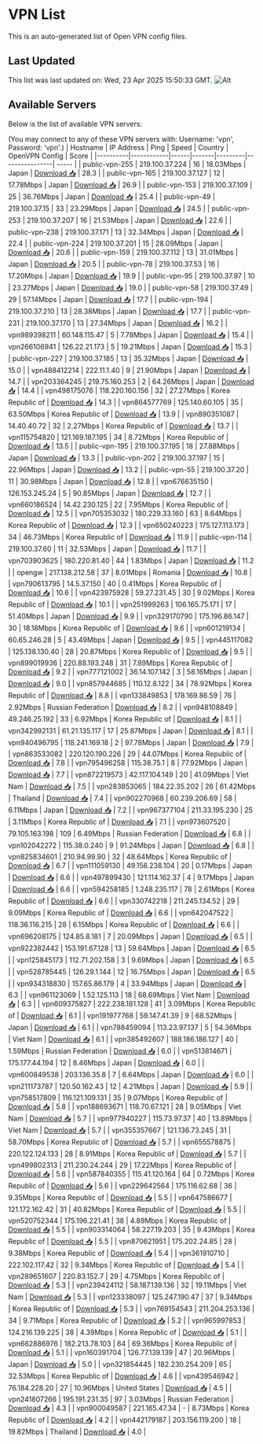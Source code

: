 # VPN List

This is an auto-generated list of Open VPN config files.

## Last Updated

This list was last updated on: Wed, 23 Apr 2025 15:50:33 GMT.
![Alt](https://repobeats.axiom.co/api/embed/186b98318ef1479477931607c1ad7d823f12451f.svg "Repobeats analytics image")

## Available Servers

Below is the list of available VPN servers:

(You may connect to any of these VPN servers with: Username: 'vpn', Password: 'vpn'.)
| Hostname | IP Address | Ping | Speed | Country | OpenVPN Config | Score |
|----------|------------|------|-------|---------|----------------| ----- |
| public-vpn-255 | 219.100.37.224 | 16 | 18.03Mbps | Japan | [Download 📥](./configs/server_0_JP.ovpn) | 28.3 |
| public-vpn-165 | 219.100.37.127 | 12 | 17.78Mbps | Japan | [Download 📥](./configs/server_1_JP.ovpn) | 26.9 |
| public-vpn-153 | 219.100.37.109 | 25 | 36.76Mbps | Japan | [Download 📥](./configs/server_2_JP.ovpn) | 25.4 |
| public-vpn-49 | 219.100.37.15 | 33 | 23.29Mbps | Japan | [Download 📥](./configs/server_3_JP.ovpn) | 24.5 |
| public-vpn-253 | 219.100.37.207 | 16 | 21.53Mbps | Japan | [Download 📥](./configs/server_4_JP.ovpn) | 22.6 |
| public-vpn-238 | 219.100.37.171 | 13 | 32.34Mbps | Japan | [Download 📥](./configs/server_5_JP.ovpn) | 22.4 |
| public-vpn-224 | 219.100.37.201 | 15 | 28.09Mbps | Japan | [Download 📥](./configs/server_6_JP.ovpn) | 20.6 |
| public-vpn-159 | 219.100.37.112 | 13 | 31.01Mbps | Japan | [Download 📥](./configs/server_7_JP.ovpn) | 20.5 |
| public-vpn-78 | 219.100.37.53 | 16 | 17.20Mbps | Japan | [Download 📥](./configs/server_8_JP.ovpn) | 19.9 |
| public-vpn-95 | 219.100.37.97 | 10 | 23.27Mbps | Japan | [Download 📥](./configs/server_9_JP.ovpn) | 19.0 |
| public-vpn-58 | 219.100.37.49 | 29 | 57.14Mbps | Japan | [Download 📥](./configs/server_10_JP.ovpn) | 17.7 |
| public-vpn-194 | 219.100.37.210 | 13 | 28.38Mbps | Japan | [Download 📥](./configs/server_11_JP.ovpn) | 17.7 |
| public-vpn-231 | 219.100.37.170 | 13 | 27.34Mbps | Japan | [Download 📥](./configs/server_12_JP.ovpn) | 16.2 |
| vpn989398211 | 60.148.115.47 | 5 | 7.78Mbps | Japan | [Download 📥](./configs/server_13_JP.ovpn) | 15.4 |
| vpn266106941 | 126.22.21.173 | 5 | 19.21Mbps | Japan | [Download 📥](./configs/server_14_JP.ovpn) | 15.3 |
| public-vpn-227 | 219.100.37.185 | 13 | 35.32Mbps | Japan | [Download 📥](./configs/server_15_JP.ovpn) | 15.0 |
| vpn488412214 | 222.11.1.40 | 9 | 21.90Mbps | Japan | [Download 📥](./configs/server_16_JP.ovpn) | 14.7 |
| vpn203364245 | 219.75.160.253 | 2 | 64.26Mbps | Japan | [Download 📥](./configs/server_17_JP.ovpn) | 14.4 |
| vpn498175076 | 118.220.160.156 | 32 | 27.27Mbps | Korea Republic of | [Download 📥](./configs/server_18_KR.ovpn) | 14.3 |
| vpn864577769 | 125.140.60.105 | 35 | 63.50Mbps | Korea Republic of | [Download 📥](./configs/server_19_KR.ovpn) | 13.9 |
| vpn890351087 | 14.40.40.72 | 32 | 2.27Mbps | Korea Republic of | [Download 📥](./configs/server_20_KR.ovpn) | 13.7 |
| vpn115754820 | 121.169.187.195 | 34 | 8.72Mbps | Korea Republic of | [Download 📥](./configs/server_21_KR.ovpn) | 13.5 |
| public-vpn-195 | 219.100.37.195 | 18 | 27.88Mbps | Japan | [Download 📥](./configs/server_22_JP.ovpn) | 13.3 |
| public-vpn-202 | 219.100.37.197 | 15 | 22.96Mbps | Japan | [Download 📥](./configs/server_23_JP.ovpn) | 13.2 |
| public-vpn-55 | 219.100.37.20 | 11 | 30.98Mbps | Japan | [Download 📥](./configs/server_24_JP.ovpn) | 12.8 |
| vpn676635150 | 126.153.245.24 | 5 | 90.85Mbps | Japan | [Download 📥](./configs/server_25_JP.ovpn) | 12.7 |
| vpn660186524 | 14.42.230.125 | 22 | 7.95Mbps | Korea Republic of | [Download 📥](./configs/server_26_KR.ovpn) | 12.5 |
| vpn705353032 | 180.229.33.160 | 63 | 8.64Mbps | Korea Republic of | [Download 📥](./configs/server_27_KR.ovpn) | 12.3 |
| vpn650240223 | 175.127.113.173 | 34 | 46.73Mbps | Korea Republic of | [Download 📥](./configs/server_28_KR.ovpn) | 11.9 |
| public-vpn-114 | 219.100.37.60 | 11 | 32.53Mbps | Japan | [Download 📥](./configs/server_29_JP.ovpn) | 11.7 |
| vpn703903625 | 180.220.81.40 | 44 | 1.83Mbps | Japan | [Download 📥](./configs/server_30_JP.ovpn) | 11.2 |
| opengw | 217.138.212.58 | 37 | 8.01Mbps | Romania | [Download 📥](./configs/server_31_RO.ovpn) | 10.8 |
| vpn790613795 | 14.5.37.150 | 40 | 0.41Mbps | Korea Republic of | [Download 📥](./configs/server_32_KR.ovpn) | 10.6 |
| vpn423975928 | 59.27.231.45 | 30 | 9.02Mbps | Korea Republic of | [Download 📥](./configs/server_33_KR.ovpn) | 10.1 |
| vpn251999263 | 106.165.75.171 | 17 | 51.40Mbps | Japan | [Download 📥](./configs/server_34_JP.ovpn) | 9.9 |
| vpn329170790 | 175.196.86.147 | 30 | 18.18Mbps | Korea Republic of | [Download 📥](./configs/server_35_KR.ovpn) | 9.6 |
| vpn601219134 | 60.65.246.28 | 5 | 43.49Mbps | Japan | [Download 📥](./configs/server_36_JP.ovpn) | 9.5 |
| vpn445117082 | 125.138.130.40 | 28 | 20.87Mbps | Korea Republic of | [Download 📥](./configs/server_37_KR.ovpn) | 9.5 |
| vpn899019936 | 220.88.193.248 | 31 | 7.89Mbps | Korea Republic of | [Download 📥](./configs/server_38_KR.ovpn) | 9.2 |
| vpn777121002 | 36.14.107.142 | 3 | 58.16Mbps | Japan | [Download 📥](./configs/server_39_JP.ovpn) | 9.0 |
| vpn857944685 | 110.12.8.122 | 34 | 78.92Mbps | Korea Republic of | [Download 📥](./configs/server_40_KR.ovpn) | 8.8 |
| vpn133849853 | 178.169.86.59 | 76 | 2.92Mbps | Russian Federation | [Download 📥](./configs/server_41_RU.ovpn) | 8.2 |
| vpn948108849 | 49.246.25.192 | 33 | 6.92Mbps | Korea Republic of | [Download 📥](./configs/server_42_KR.ovpn) | 8.1 |
| vpn342992131 | 61.21.135.117 | 17 | 25.87Mbps | Japan | [Download 📥](./configs/server_43_JP.ovpn) | 8.1 |
| vpn940496795 | 118.241.169.18 | 2 | 97.78Mbps | Japan | [Download 📥](./configs/server_44_JP.ovpn) | 7.9 |
| vpn863533082 | 220.120.190.226 | 29 | 44.07Mbps | Korea Republic of | [Download 📥](./configs/server_45_KR.ovpn) | 7.8 |
| vpn795496258 | 115.38.75.1 | 8 | 77.92Mbps | Japan | [Download 📥](./configs/server_46_JP.ovpn) | 7.7 |
| vpn872219573 | 42.117.104.149 | 20 | 41.09Mbps | Viet Nam | [Download 📥](./configs/server_47_VN.ovpn) | 7.5 |
| vpn283853065 | 184.22.35.202 | 26 | 61.42Mbps | Thailand | [Download 📥](./configs/server_48_TH.ovpn) | 7.4 |
| vpn902270968 | 60.239.206.69 | 58 | 6.11Mbps | Japan | [Download 📥](./configs/server_49_JP.ovpn) | 7.2 |
| vpn967377104 | 211.33.195.230 | 25 | 3.11Mbps | Korea Republic of | [Download 📥](./configs/server_50_KR.ovpn) | 7.1 |
| vpn973607520 | 79.105.163.198 | 109 | 6.49Mbps | Russian Federation | [Download 📥](./configs/server_51_RU.ovpn) | 6.8 |
| vpn102042272 | 115.38.0.240 | 9 | 91.24Mbps | Japan | [Download 📥](./configs/server_52_JP.ovpn) | 6.8 |
| vpn825834601 | 210.94.99.90 | 32 | 48.64Mbps | Korea Republic of | [Download 📥](./configs/server_53_KR.ovpn) | 6.7 |
| vpn111059130 | 49.156.238.104 | 20 | 0.17Mbps | Japan | [Download 📥](./configs/server_54_JP.ovpn) | 6.6 |
| vpn497899430 | 121.114.162.37 | 4 | 9.17Mbps | Japan | [Download 📥](./configs/server_55_JP.ovpn) | 6.6 |
| vpn594258185 | 1.248.235.117 | 78 | 2.61Mbps | Korea Republic of | [Download 📥](./configs/server_56_KR.ovpn) | 6.6 |
| vpn330742218 | 211.245.134.52 | 29 | 9.09Mbps | Korea Republic of | [Download 📥](./configs/server_57_KR.ovpn) | 6.6 |
| vpn642047522 | 118.36.116.215 | 28 | 6.15Mbps | Korea Republic of | [Download 📥](./configs/server_58_KR.ovpn) | 6.6 |
| vpn696208175 | 124.85.8.181 | 7 | 20.09Mbps | Japan | [Download 📥](./configs/server_59_JP.ovpn) | 6.5 |
| vpn922382442 | 153.191.67.128 | 13 | 59.64Mbps | Japan | [Download 📥](./configs/server_60_JP.ovpn) | 6.5 |
| vpn125845173 | 112.71.202.158 | 3 | 9.69Mbps | Japan | [Download 📥](./configs/server_61_JP.ovpn) | 6.5 |
| vpn528785445 | 126.29.1.144 | 12 | 16.75Mbps | Japan | [Download 📥](./configs/server_62_JP.ovpn) | 6.5 |
| vpn934318830 | 157.65.86.179 | 4 | 33.94Mbps | Japan | [Download 📥](./configs/server_63_JP.ovpn) | 6.3 |
| vpn961123069 | 1.52.125.113 | 18 | 68.69Mbps | Viet Nam | [Download 📥](./configs/server_64_VN.ovpn) | 6.3 |
| vpn609375827 | 222.238.181.128 | 41 | 3.09Mbps | Korea Republic of | [Download 📥](./configs/server_65_KR.ovpn) | 6.1 |
| vpn191977768 | 59.147.41.39 | 9 | 68.52Mbps | Japan | [Download 📥](./configs/server_66_JP.ovpn) | 6.1 |
| vpn788459094 | 113.23.97.137 | 5 | 54.36Mbps | Viet Nam | [Download 📥](./configs/server_67_VN.ovpn) | 6.1 |
| vpn385492607 | 188.186.186.127 | 40 | 1.59Mbps | Russian Federation | [Download 📥](./configs/server_68_RU.ovpn) | 6.0 |
| vpn513814671 | 175.177.44.194 | 12 | 8.46Mbps | Japan | [Download 📥](./configs/server_69_JP.ovpn) | 6.0 |
| vpn600849538 | 203.136.35.8 | 7 | 6.64Mbps | Japan | [Download 📥](./configs/server_70_JP.ovpn) | 6.0 |
| vpn211173787 | 120.50.162.43 | 12 | 4.21Mbps | Japan | [Download 📥](./configs/server_71_JP.ovpn) | 5.9 |
| vpn758517809 | 116.121.109.131 | 35 | 9.07Mbps | Korea Republic of | [Download 📥](./configs/server_72_KR.ovpn) | 5.8 |
| vpn188693671 | 118.70.67.121 | 28 | 9.05Mbps | Viet Nam | [Download 📥](./configs/server_73_VN.ovpn) | 5.7 |
| vpn977940227 | 115.73.97.37 | 40 | 13.89Mbps | Viet Nam | [Download 📥](./configs/server_74_VN.ovpn) | 5.7 |
| vpn355357667 | 121.136.73.245 | 31 | 58.70Mbps | Korea Republic of | [Download 📥](./configs/server_75_KR.ovpn) | 5.7 |
| vpn655578875 | 220.122.124.133 | 28 | 8.91Mbps | Korea Republic of | [Download 📥](./configs/server_76_KR.ovpn) | 5.7 |
| vpn499802313 | 211.230.24.244 | 29 | 17.22Mbps | Korea Republic of | [Download 📥](./configs/server_77_KR.ovpn) | 5.6 |
| vpn587840355 | 115.41.120.164 | 64 | 0.72Mbps | Korea Republic of | [Download 📥](./configs/server_78_KR.ovpn) | 5.6 |
| vpn229642564 | 175.116.62.68 | 36 | 9.35Mbps | Korea Republic of | [Download 📥](./configs/server_79_KR.ovpn) | 5.5 |
| vpn647586677 | 121.172.162.42 | 31 | 40.82Mbps | Korea Republic of | [Download 📥](./configs/server_80_KR.ovpn) | 5.5 |
| vpn520752344 | 175.196.221.41 | 38 | 4.89Mbps | Korea Republic of | [Download 📥](./configs/server_81_KR.ovpn) | 5.5 |
| vpn903314064 | 58.227.19.203 | 35 | 9.43Mbps | Korea Republic of | [Download 📥](./configs/server_82_KR.ovpn) | 5.5 |
| vpn870621951 | 175.202.24.85 | 28 | 9.38Mbps | Korea Republic of | [Download 📥](./configs/server_83_KR.ovpn) | 5.4 |
| vpn361910710 | 222.102.117.42 | 32 | 9.34Mbps | Korea Republic of | [Download 📥](./configs/server_84_KR.ovpn) | 5.4 |
| vpn289651607 | 220.83.152.7 | 29 | 4.75Mbps | Korea Republic of | [Download 📥](./configs/server_85_KR.ovpn) | 5.3 |
| vpn239424112 | 58.187.139.136 | 32 | 19.11Mbps | Viet Nam | [Download 📥](./configs/server_86_VN.ovpn) | 5.3 |
| vpn123338097 | 125.247.190.47 | 37 | 9.34Mbps | Korea Republic of | [Download 📥](./configs/server_87_KR.ovpn) | 5.3 |
| vpn769154543 | 211.204.253.136 | 34 | 9.71Mbps | Korea Republic of | [Download 📥](./configs/server_88_KR.ovpn) | 5.2 |
| vpn965997853 | 124.216.139.225 | 38 | 4.39Mbps | Korea Republic of | [Download 📥](./configs/server_89_KR.ovpn) | 5.1 |
| vpn662886976 | 182.213.78.103 | 64 | 69.36Mbps | Korea Republic of | [Download 📥](./configs/server_90_KR.ovpn) | 5.1 |
| vpn160391704 | 126.77.139.139 | 47 | 20.96Mbps | Japan | [Download 📥](./configs/server_91_JP.ovpn) | 5.0 |
| vpn321854445 | 182.230.254.209 | 65 | 32.53Mbps | Korea Republic of | [Download 📥](./configs/server_92_KR.ovpn) | 4.6 |
| vpn439546942 | 76.184.228.20 | 27 | 10.96Mbps | United States | [Download 📥](./configs/server_93_US.ovpn) | 4.5 |
| vpn241807266 | 195.191.231.35 | 97 | 3.03Mbps | Russian Federation | [Download 📥](./configs/server_94_RU.ovpn) | 4.3 |
| vpn900049587 | 221.165.47.34 | - | 8.73Mbps | Korea Republic of | [Download 📥](./configs/server_95_KR.ovpn) | 4.2 |
| vpn442179187 | 203.156.119.200 | 18 | 19.82Mbps | Thailand | [Download 📥](./configs/server_96_TH.ovpn) | 4.0 |
